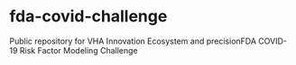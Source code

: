 # fda-covid-challenge
Public repository for VHA Innovation Ecosystem and precisionFDA COVID-19 Risk Factor Modeling Challenge
